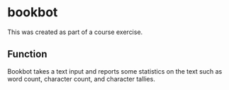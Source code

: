 # bookbot

This was created as part of a course exercise.

## Function

Bookbot takes a text input and reports some statistics on the text such as word count, character count, and character tallies.